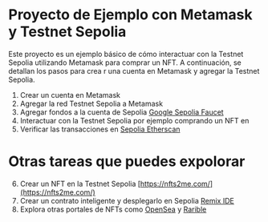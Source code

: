 
# Proyecto de Ejemplo con Metamask y Testnet Sepolia
Este proyecto es un ejemplo básico de cómo interactuar con la Testnet Sepolia utilizando Metamask para comprar un NFT. A continuación, se detallan los pasos para crea r una cuenta en Metamask y agregar la Testnet Sepolia.

1. Crear un cuenta en Metamask
2. Agregar la red Testnet Sepolia a Metamask
3. Agregar fondos a la cuenta de Sepolia [Google Sepolia Faucet](https://cloud.google.com/application/web3/faucet/ethereum/sepolia)
4. Interactuar con la Testnet Sepolia por ejemplo comprando un NFT en
5. Verificar las transacciones en [Sepolia Etherscan](https://sepolia.etherscan.io/)

# Otras tareas que puedes expolorar

6. Crear un NFT en la Testnet Sepolia [https://nfts2me.com/](https://nfts2me.com/)
7. Crear un contrato inteligente y desplegarlo en Sepolia [Remix IDE](https://remix.ethereum.org/)
8. Explora otras portales de NFTs como [OpenSea](https://opensea.io/) y [Rarible](https://rarible.com/)